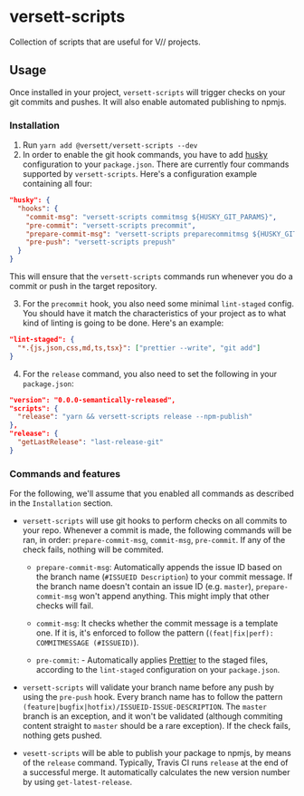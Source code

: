 # versett-scripts

Collection of scripts that are useful for V// projects.

## Usage

Once installed in your project, `versett-scripts` will trigger checks on your git commits and pushes. It will also enable automated publishing to npmjs.

### Installation

1. Run `yarn add @versett/versett-scripts --dev`
2. In order to enable the git hook commands, you have to add [husky](https://github.com/typicode/husky) configuration to your `package.json`. There are currently four commands supported by `versett-scripts`. Here's a configuration example containing all four:

```json
"husky": {
  "hooks": {
    "commit-msg": "versett-scripts commitmsg ${HUSKY_GIT_PARAMS}",
    "pre-commit": "versett-scripts precommit",
    "prepare-commit-msg": "versett-scripts preparecommitmsg ${HUSKY_GIT_PARAMS}",
    "pre-push": "versett-scripts prepush"
  }
}
```

This will ensure that the `versett-scripts` commands run whenever you do a commit or push in the target repository.

3. For the `precommit` hook, you also need some minimal `lint-staged` config. You should have it match the characteristics of your project as to what kind of linting is going to be done. Here's an example:

```json
"lint-staged": {
  "*.{js,json,css,md,ts,tsx}": ["prettier --write", "git add"]
}
```

4. For the `release` command, you also need to set the following in your `package.json`:

```json
"version": "0.0.0-semantically-released",
"scripts": {
  "release": "yarn && versett-scripts release --npm-publish"
},
"release": {
  "getLastRelease": "last-release-git"
}
```

### Commands and features

For the following, we'll assume that you enabled all commands as described in the `Installation` section.

- `versett-scripts` will use git hooks to perform checks on all commits to your repo. Whenever a commit is made, the following commands will be ran, in order: `prepare-commit-msg`, `commit-msg`, `pre-commit`. If any of the check fails, nothing will be commited.

  - `prepare-commit-msg`: Automatically appends the issue ID based on the branch name (`#ISSUEID Description`) to your commit message. If the branch name doesn't contain an issue ID (e.g. `master`), `prepare-commit-msg` won't append anything. This might imply that other checks will fail.

  - `commit-msg`: It checks whether the commit message is a template one. If it is, it's enforced to follow the pattern (`(feat|fix|perf): COMMITMESSAGE (#ISSUEID)`).

  - `pre-commit`: - Automatically applies [Prettier](https://github.com/prettier/prettier) to the staged files, according to the `lint-staged` configuration on your `package.json`.

- `versett-scripts` will validate your branch name before any push by using the `pre-push` hook. Every branch name has to follow the pattern `(feature|bugfix|hotfix)/ISSUEID-ISSUE-DESCRIPTION`. The `master` branch is an exception, and it won't be validated (although commiting content straight to `master` should be a rare exception). If the check fails, nothing gets pushed.

- `vesett-scripts` will be able to publish your package to npmjs, by means of the `release` command. Typically, Travis CI runs `release` at the end of a successful merge. It automatically calculates the new version number by using `get-latest-release`.
